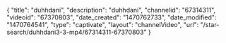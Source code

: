 {
    "title": "duhhdani",
    "description": "duhhdani",
    "channelid": "67314311",
    "videoid": "67370803",
    "date_created": "1470762733",
    "date_modified": "1470764541",
    "type": "captivate",
    "layout": "channelVideo",
    "url": "\/star-search\/duhhdani3-3-mp4\/67314311-67370803"
}